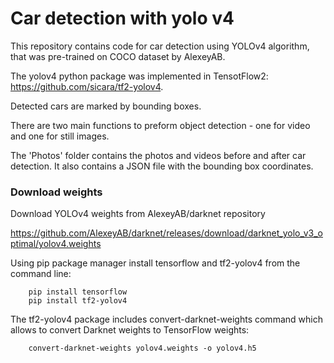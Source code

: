 # Car detection with yolo v4
This repository contains code for car detection using YOLOv4 algorithm, that was pre-trained on COCO dataset by AlexeyAB.

The yolov4 python package was implemented in TensotFlow2: https://github.com/sicara/tf2-yolov4.

Detected cars are marked by bounding boxes.

There are two main functions to preform object detection - one for video and one for still images.

The 'Photos' folder contains the photos and videos before and after car detection. It also contains a JSON file with the bounding box coordinates.




### Download weights

Download YOLOv4 weights from AlexeyAB/darknet repository 


https://github.com/AlexeyAB/darknet/releases/download/darknet_yolo_v3_optimal/yolov4.weights

Using pip package manager install tensorflow and tf2-yolov4 from the command line:

        pip install tensorflow
        pip install tf2-yolov4

The tf2-yolov4 package includes convert-darknet-weights command which allows to convert Darknet weights to TensorFlow weights:

        convert-darknet-weights yolov4.weights -o yolov4.h5
